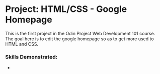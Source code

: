 # Project: HTML/CSS - Google Homepage

This is the first project in the Odin Project Web Development 101 course. The goal here is to edit the google homepage so as to get more used to HTML and CSS.

### Skills Demonstrated:
- 